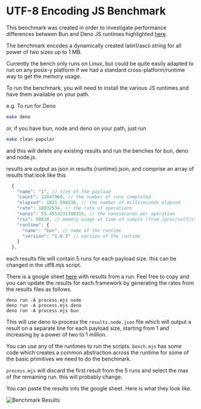 # UTF-8 Encoding JS Benchmark

This benchmark was created in order to investigate performance differences
between Bun and Deno JS runtimes highlighted [here](https://github.com/denoland/deno/issues/20409).

The benchmark encodes a dynamically created latin1/ascii string for all power of two sizes up to 1 MB.

Currently the bench only runs on Linux, but could be quite easily adapted to run on any posix-y platform if we had a standard cross-platform/runtime way to get the memory usage.

To run the benchmark, you will need to install the various JS runtimes and have them available on your path.

e.g. To run for Deno

```bash
make deno
```

or, if you have bun, node and deno on your path, just run

```bash
make clean popular
```

and this will delete any existing results and run the benches for bun, deno and node.js.

results are output as json in results.{runtime}.json, and comprise an array of results that look like this

```JavaScript
  {
    "name": "1", // size of the payload
    "count": 32847960, // the number of runs completed
    "elapsed": 1821.594236, // the number of milliseconds elapsed
    "rate": 18032534, // the rate of operations
    "nanos": 55.4553231398316, // the nanoseconds per operation
    "rss": 90828, // memory usage at time of sample (from /proc/self/stat)
    "runtime": {
      "name": "bun", // name of the runtime
      "version": "1.0.3" // version of the runtime
    }
  },

```

each results file will contain 5 runs for each payload size. this can be changed in the utf8.mjs script.

There is a google sheet [here](https://docs.google.com/spreadsheets/d/1UDjNioC8a9UW2swBfKfMz6IXgGTAvmHkQ-Z7nud05f0/edit?usp=sharing) with results from a run. Feel free to copy and you can update the results for each framework by generating the rates from the results files as follows. 

```
deno run -A process.mjs node
deno run -A process.mjs deno
deno run -A process.mjs bun
```

This will use deno to process the ```results.node.json``` file which will output a result on a separate line for each payload size, starting from 1 and increasing by a power of two to 1 million.

You can use any of the runtimes to run the scripts. ```bench.mjs``` has some code which creates a common abstraction across the runtime for some of the basic primitives we need to do the benchmark.

```process.mjs``` will discard the first result from the 5 runs and select the max of the remaining run. this will probably change.

You can paste the results into the google sheet. Here is what they look like.

![Benchmark Results](bun-deno-node-utf-8.png)
